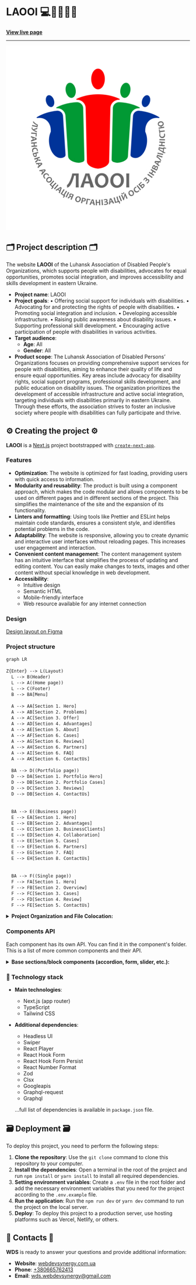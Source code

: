 # LAOOI 💻🧩👨🏿‍💻

**[View live page](https://laooi.org/)**

---

![Site image](./public/meta/og-image.jpg)

## 🗂️ Project description 🗂️

The website **LAOOI** of the Luhansk Association of Disabled People's
Organizations, which supports people with disabilities, advocates for equal
opportunities, promotes social integration, and improves accessibility and
skills development in eastern Ukraine.

- **Project name**: LAOOI
- **Project goals**: • Offering social support for individuals with
  disabilities. • Advocating for and protecting the rights of people with
  disabilities. • Promoting social integration and inclusion. • Developing
  accessible infrastructure. • Raising public awareness about disability issues.
  • Supporting professional skill development. • Encouraging active
  participation of people with disabilities in various activities.
- **Target audience**:
  - **Age**: All
  - **Gender**: All
- **Product scope**: The Luhansk Association of Disabled Persons’ Organizations
  focuses on providing comprehensive support services for people with
  disabilities, aiming to enhance their quality of life and ensure equal
  opportunities. Key areas include advocacy for disability rights, social
  support programs, professional skills development, and public education on
  disability issues. The organization prioritizes the development of accessible
  infrastructure and active social integration, targeting individuals with
  disabilities primarily in eastern Ukraine. Through these efforts, the
  association strives to foster an inclusive society where people with
  disabilities can fully participate and thrive.

## ⚙️ Creating the project ⚙️

**LAOOI** is a [Next.js](https://nextjs.org/) project bootstrapped with
[`create-next-app`](https://github.com/vercel/next.js/tree/canary/packages/create-next-app).

### Features

- **Optimization**: The website is optimized for fast loading, providing users
  with quick access to information.
- **Modularity and reusability**: The product is built using a component
  approach, which makes the code modular and allows components to be used on
  different pages and in different sections of the project. This simplifies the
  maintenance of the site and the expansion of its functionality.
- **Linters and formatting**: Using tools like Prettier and ESLint helps
  maintain code standards, ensures a consistent style, and identifies potential
  problems in the code.
- **Adaptability**: The website is responsive, allowing you to create dynamic
  and interactive user interfaces without reloading pages. This increases user
  engagement and interaction.
- **Convenient content management**: The content management system has an
  intuitive interface that simplifies the process of updating and editing
  content. You can easily make changes to texts, images and other content
  without special knowledge in web development.
- **Accessibility**:
  - Intuitive design
  - Semantic HTML
  - Mobile-friendly interface
  - Web resource available for any internet connection

### Design

[Design layout on Figma](https://www.figma.com/design/v3lhwJRtxWSqhLP4KkTNgk/Сайт-для-ЛАООІ?node-id=2-10&t=tTa3RbrP3hQlmQOc-1)

### Project structure

```mermaid
graph LR

Z{Enter} --> L(Layout)
  L --> B(Header)
  L --> A((Home page))
  L --> C(Footer)
  B --> BA[Menu]

  A --> AA[Section 1. Hero]
  A --> AB[Section 2. Problems]
  A --> AC[Section 3. Offer]
  A --> AD[Section 4. Advantages]
  A --> AE[Section 5. About]
  A --> AF[Section 6. Cases]
  A --> AG[Section 6. Reviews]
  A --> AH[Section 6. Partners]
  A --> AI[Section 6. FAQ]
  A --> AK[Section 6. ContactUs]

  BA --> D((Portfolio page))
  D --> DA[Section 1. Portfolio Hero]
  D --> DB[Section 2. Portfolio Cases]
  D --> DC[Section 3. Reviews]
  D --> DB[Section 4. ContactUs]


  BA --> E((Business page))
  E --> EA[Section 1. Hero]
  E --> EB[Section 2. Advantages]
  E --> EC[Section 3. BusinessClients]
  E --> ED[Section 4. Collaboration]
  E --> EE[Section 5. Cases]
  E --> EF[Section 6. Partners]
  E --> EG[Section 7. FAQ]
  E --> EH[Section 8. ContactUs]


  BA --> F((Single page))
  F --> FA[Section 1. Hero]
  F --> FB[Section 2. Overview]
  F --> FC[Section 3. Cases]
  F --> FD[Section 4. Review]
  F --> FE[Section 5. ContactUs]

```

<details>

<summary><b>Project Organization and File Colocation: </b></summary>

<br/>

```

|-- public -> static files
|-- src -> source directory with the main application code
  |-- actions -> asynchronous functions that are executed on the server
  |-- app -> pages and routing
    |-- / --> routing group for main UI
    |-- (portfolio) --> routing group for portfolio UI
    |-- (business) --> routing group for business UI
    |-- (single-page) --> routing group for dynamic page UI
  |-- components -> folder with reusable components
    |-- base -> base sections/block components (accordion, form, slider, etc.)
    |-- ui -> small reusable components (button, modal, etc.)
      |-- NameComponent -> folders for each component
        |-- NameComponent.tsx -> main component
        |-- NameComponent.module.css -> file for special components styles
        |-- index.ts -> file for re-export
        |-- types.ts -> file for special components types (props)
  |-- layout -> components that are used as a main template (header, footer)
  |-- sections -> folder with section components
  |-- data -> static data for the project (json)
  |-- types -> folder with reusable type definitions
  |-- utils -> additional reusable functions

```

</details>

### Components API

Each component has its own API. You can find it in the component's folder. This
is a list of more common components and their API.

<details>

<summary><b>Base sections/block components (accordion, form, slider, etc.): </b></summary>

<br/>

- #### AccessMenu

The component is a drop-down menu that contains buttons for controlling text
magnification, using grayscale, and underlining links throughout the site.

| Prop   | Default     | Description                                                    |
| ------ | ----------- | -------------------------------------------------------------- |
| `dict` | `undefined` | required, `IDictionary`, data stored in the project dictionary |

- #### AccordionMenu

A component that creates a list of collapsible link items, allowing users to
expand or collapse nested links.

| Prop          | Default     | Description                                                                                                                     |
| ------------- | ----------- | ------------------------------------------------------------------------------------------------------------------------------- |
| `children`    | `undefined` | required, Built-in ReactNode components                                                                                         |
| `data`        | `undefined` | required, `Array<{ title: string; name: string }>` - an array of objects containing `title` and `name` for each accordion item. |
| `handleClose` | `undefined` | required, A callback function that is triggered to close the accordion menu. It does not take any parameters.                   |

- #### BlogGallery

Description of the component and its purpose

| Prop   | Default | Description                    |
| ------ | ------- | ------------------------------ |
| `prop` | `value` | required/optional, description |

- #### FooterBasement

A component that displays the footer's bottom section with customizable policy
text, copyright information, and developer credits. This component is
responsive, arranging content in a column layout on small screens and switching
to a row layout on larger screens.

| Prop   | Type              | Default     | Description                                                                                               |
| ------ | ----------------- | ----------- | --------------------------------------------------------------------------------------------------------- |
| `data` | `IFooterBasement` | `undefined` | **required**, an object containing `policy` and `developers` text content for the footer.                 |
| `name` | `string`          | `undefined` | **required**, the name or title to be displayed as copyright text, preceded by a copyright symbol (`©`). |

- #### FooterSocialList

A component that displays a list of social media icons in the footer section. It
presents a title for the social media group and renders each icon as a clickable
item linked to the corresponding social media platform.

| Prop    | Default     | Description                                                                                                                                                                 |
| ------- | ----------- | --------------------------------------------------------------------------------------------------------------------------------------------------------------------------- |
| `title` | `undefined` | **required**, `string`, the title displayed for the social media list.                                                                                                      |
| `data`  | `[]`        | **required**, `Array<{ settings: { href: string } }>` an array of objects containing the social media links. Each object must include a `settings` property with an `href`. |

- #### MainNavList

A component that renders the main navigation of a site with embedded links

| Prop          | Default     | Description                                                                                                                                                           |
| ------------- | ----------- | --------------------------------------------------------------------------------------------------------------------------------------------------------------------- |
| `lang`        | `undefined` | required, `string`, current site language                                                                                                                             |
| `mainNav`     | `undefined` | required, `Array<{ name: string; href: string, embedded?: IMainNavEmbedded[] }>` - an array of objects containing `name` and `href` and `embedded` for each nav item. |
| `handleClose` | `undefined` | required, A callback function that is triggered to close the accordion menu. It does not take any parameters.                                                         |

- #### MediaList

A component that renders a gallery of media resource link cards

| Prop    | Default     | Description                                                                                                                                                     |
| ------- | ----------- | --------------------------------------------------------------------------------------------------------------------------------------------------------------- |
| `items` | `undefined` | required, `Array<{ img: string; cardLink: {href: string; labelCardLink: string;} }>` - an array of objects containing `img` and `cardLink` for each media item. |

- #### MobileMenu

A component that renders the main navigation and language switcher on mobile and
tablet devices

| Prop       | Default     | Description                                                                                                                                                           |
| ---------- | ----------- | --------------------------------------------------------------------------------------------------------------------------------------------------------------------- |
| `dict`     | `undefined` | required, `IDictionary`, data stored in the project dictionary                                                                                                        |
| `children` | `undefined` | required, Built-in ReactNode components                                                                                                                               |
| `logoAlt`  | `undefined` | required, `string`, img description                                                                                                                                   |
| `lang`     | `undefined` | required, `string`, current site language                                                                                                                             |
| `mainNav`  | `undefined` | required, `Array<{ name: string; href: string, embedded?: IMainNavEmbedded[] }>` - an array of objects containing `name` and `href` and `embedded` for each nav item. |

- #### PartnersSliderWrap

Wrapper component for the slider in the partners section

| Prop        | Default     | Description                                                                                                                        |
| ----------- | ----------- | ---------------------------------------------------------------------------------------------------------------------------------- |
| `data`      | `undefined` | required, required, `Array<{ img: string; name: string}>` - an array of objects containing `img` and `name` for each partner item. |
| `className` | `undefined` | optional, `string`, adds custom css class to the Button component.                                                                 |

- #### TargetSliderWrap

Wrapper component for the slider in the target section

| Prop           | Default     | Description                                                                                                |
| -------------- | ----------- | ---------------------------------------------------------------------------------------------------------- |
| `targetGroups` | `undefined` | required, required, `Array<{ text: string}>` - an array of objects containing `text` for each target item. |
| `className`    | `undefined` | optional, `string`, adds custom css class to the Button component.                                         |



<br/>



<summary><b>Small reusable components (button, modal, etc.):</b></summary>

<br/>

- #### Accordion

A component that renders a list of collapsible accordion items, allowing users
to expand or collapse content sections.

| Prop        | Default     | Description                                                                                                                     |
| ----------- | ----------- | ------------------------------------------------------------------------------------------------------------------------------- |
| `data`      | `undefined` | required, `Array<{ title: string; text: string }>` - an array of objects containing `title` and `text` for each accordion item. |
| `className` | `undefined` | optional, `string`, adds custom css class to the Button component.                                                              |

- #### ButtonLink

A button component styled as a button but capable of rendering either as a
button or a link, depending on the settings.

| Prop        | Default     | Description                                                                                                                                               |
| ----------- | ----------- | --------------------------------------------------------------------------------------------------------------------------------------------------------- |
| `children`  | `undefined` | required, Built-in ReactNode components, an button content                                                                                                |
| `typeStyle` | `primary`   | optional, can take the value `primary` `secondary` `light` `transparent`, changes the design of the button                                                |
| `icon`      | `true`      | optional, `boolean`, display arrow icon                                                                                                                   |
| `type`      | `undefined` | required, `link` or `button`, Specifies which tag to render                                                                                               |
| `settings`  | `undefined` | required, `Object`, Settings for link `{href: required string, external: required string}` or button `{action: required function}` depending on prop type |
| `className` | `undefined` | optional, `string`, adds custom css class to the Button component.                                                                                        |

- #### CircleButton

A circular button component designed to display content within a round button
and handle click actions.

| Prop        | Default     | Description                                                                                      |
| ----------- | ----------- | ------------------------------------------------------------------------------------------------ |
| `children`  | `undefined` | required, `ReactNode`, defines the content inside the button                                     |
| `action`    | `undefined` | required, `() => void`, function triggered when the button is clicked                            |
| `className` | `undefined` | optional, `string`, adds a custom CSS class to the CircleButton component for additional styling |

- #### DateStamp

Component that displays the creation date of news, events, articles

| Prop       | Default     | Description                             |
| ---------- | ----------- | --------------------------------------- |
| `children` | `undefined` | required, Built-in ReactNode components |

- #### DropdownMenu

The component is a drop-down menu that can contain button or link elements.

| Prop             | Default        | Description                                                                             |
| ---------------- | -------------- | --------------------------------------------------------------------------------------- |
| `children`       | `undefined`    | required, `ReactNode`, accepts a button component that will open a menu when clicked    |
| `dataForButtons` | `undefined`    | optional, `Array`, array of objects with settings and data of menu button elements      |
| `dataForLinks`   | `undefined`    | optional, `Array`, array of objects with settings and data of menu link items           |
| `menuPosition`   | `bottom start` | optional, `string`, a line with a list of pages from which the menu location is counted |

- #### FooterNavList

A component that displays a list of navigation links in the footer section. It
presents a title for the navigation group and renders each link as a clickable
item.

| Prop       | Default     | Description                                                                                                                                                         |
| ---------- | ----------- | ------------------------------------------------------------------------------------------------------------------------------------------------------------------- |
| `children` | `undefined` | **required**, `ReactNode`, the title displayed for the navigation list.                                                                                             |
| `data`     | `[]`        | **required**, `IFooterNavEmbedded[]`, an array of objects containing the navigation links. Each object must include `name` (string) and `href` (string) properties. |
| `lang`     | `undefined` | required, `string`, current site language                                                                                                                           |

- #### Gallery

Component for displaying image cards for sections

| Prop   | Default     | Description                                                                                                                     |
| ------ | ----------- | ------------------------------------------------------------------------------------------------------------------------------- |
| `data` | `undefined` | required, required, `Array<{ src: string; alt: string}>` - an array of objects containing `src` and `alt` for each target item. |

- #### LangSwitcher

A component that displays the current site language and provides the ability to
change languages ​​to Ukrainian or English

| Prop       | Default     | Description                                    |
| ---------- | ----------- | ---------------------------------------------- |
| `lang`     | `undefined` | required, `string`, current site language      |
| `langCode` | `undefined` | required, `string`, static data, language code |

- #### Logo

Company Logo component, the logo image is wrapped in a link that leads to the
main page of the site

| Prop             | Default     | Description                                                                               |
| ---------------- | ----------- | ----------------------------------------------------------------------------------------- |
| `lang`           | `undefined` | required, `string`, current site language                                                 |
| `logoAlt`        | `undefined` | required, `string`, static data, description of the company logo image                    |
| `classNameImage` | `undefined` | optional, `string`, adds a custom CSS class to the link component for additional styling  |
| `classNameLink`  | `undefined` | optional, `string`, adds a custom CSS class to the image component for additional styling |

- #### MediaCard

Component card for the media section

| Prop       | Default     | Description                                            |
| ---------- | ----------- | ------------------------------------------------------ |
| `img`      | `undefined` | required, `string`, path to img                        |
| `cardLink` | `undefined` | required, `string`, link to an external media resource |

- #### NavEmbeddedLink

Component - main navigation nested link

| Prop          | Default     | Description                                                                                                   |
| ------------- | ----------- | ------------------------------------------------------------------------------------------------------------- |
| `data`        | `undefined` | required, `IMainNavEmbedded[]` - an array of objects for each nav item.                                       |
| `handleClose` | `undefined` | required, A callback function that is triggered to close the accordion menu. It does not take any parameters. |

- #### PartnersCard

Component card for the Partners section

| Prop   | Default     | Description                                      |
| ------ | ----------- | ------------------------------------------------ |
| `img`  | `undefined` | required, `string`, path to img                  |
| `name` | `undefined` | required, `string`, company name                 |
| `link` | `undefined` | required, `string`, link to an external resource |

- #### PostCard

Description of the component and its purpose

| Prop   | Default | Description                    |
| ------ | ------- | ------------------------------ |
| `prop` | `value` | required/optional, description |

- #### PostLabel

Description of the component and its purpose

| Prop   | Default | Description                    |
| ------ | ------- | ------------------------------ |
| `prop` | `value` | required/optional, description |

- #### PostText

Description of the component and its purpose

| Prop   | Default | Description                    |
| ------ | ------- | ------------------------------ |
| `prop` | `value` | required/optional, description |

- #### ScrollToTopButton

Description of the component and its purpose

| Prop   | Default | Description                    |
| ------ | ------- | ------------------------------ |
| `prop` | `value` | required/optional, description |

- #### SearchInput

A component for entering search queries on a website. It has a separate state
for desktop devices, a button that appears when clicked.

| Prop          | Default     | Description                                                      |
| ------------- | ----------- | ---------------------------------------------------------------- |
| `placeholder` | `undefined` | required, `string`, placeholder                                  |
| `desktop`     | `undefined` | optional, `boolean` or `undefined`, enables desktop version mode |

- #### Slider

| Prop             | Default     | Description                                                                                               |
| ---------------- | ----------- | --------------------------------------------------------------------------------------------------------- |
| `slideComponent` | -           | required, `React.FC<any>`, It`s the component that will be rendered as side.                              |
| `slidesData`     | -           | required, `Record<string, any>[]`, It is a array with slide`s objects                                     |
| `section`        | -           | required, `cases`, `reviews`, `partners`, `advantages`, name of the section where slider will be rendered |
| `wrapClassName`  | `undefined` | optional, `string`, adds custom css class to the Swiper component.                                        |
| `slideClassName` | `undefined` | optional, `string`, adds custom css class to the SlideComponent component.                                |

- #### TargetCard

Component card for the Target section

| Prop   | Default     | Description              |
| ------ | ----------- | ------------------------ |
| `text` | `undefined` | required, `string`, text |

- #### Title

A versatile title component that renders a styled heading (`h1`, `h2`, etc.)
with customizable styles based on provided props.

| Prop        | Default     | Description                                                                                                                                   |
| ----------- | ----------- | --------------------------------------------------------------------------------------------------------------------------------------------- |
| `children`  | `undefined` | required, `ReactNode`, content displayed inside the title                                                                                     |
| `tag`       | `h2`        | optional, `string`, specifies the HTML tag to render as (`h1`, `h2`, `h3`, etc.)                                                              |
| `style`     | `second`    | optional, can take values `main`, `second`, or `third`, each representing different text styles for the title                                 |
| `className` | `undefined` | optional, `string`, adds custom CSS classes for additional styling on the title component                                                     |
| `hidden`    | `false`     | optional, `boolean`, if `true`, applies the `visually-hidden` class to hide the title visually while keeping it accessible for screen readers |

- #### TooltipMenu

A component that creates a list of collapsible link items, allowing users to
expand or collapse nested links.

| Prop          | Default     | Description                                                                                                   |
| ------------- | ----------- | ------------------------------------------------------------------------------------------------------------- |
| `children`    | `undefined` | required, Built-in ReactNode components                                                                       |
| `data`        | `undefined` | required, `IMainNavEmbedded[]` - an array of objects for each nav item.                                       |
| `handleClose` | `undefined` | required, A callback function that is triggered to close the accordion menu. It does not take any parameters. |

- #### VideoPlayer

Video player component. Plays videos of different sizes. A link to the video is
expected in the props

| Prop     | Default     | Description                                         |
| -------- | ----------- | --------------------------------------------------- |
| `url`    | `undefined` | required, `string`, value of the path to the video  |
| `poster` | `undefined` | required, `string`, value of the path to the poster |

</details>

### 🚧 Technology stack

- **Main technologies**:

  - Next.js (app router)
  - TypeScript
  - Tailwind CSS

- **Additional dependencies**:

  - Headless UI
  - Swiper
  - React Player
  - React Hook Form
  - React Hook Form Persist
  - React Number Format
  - Zod
  - Clsx
  - Googleapis
  - Graphql-request
  - Graphql

  ...full list of dependencies is available in `package.json` file.

## 🗃️ Deployment 🗃️

To deploy this project, you need to perform the following steps:

1. **Clone the repository**: Use the `git clone` command to clone this
   repository to your computer.
2. **Install the dependencies**: Open a terminal in the root of the project and
   run `npm install` or `yarn install` to install all required dependencies.
3. **Setting environment variables**: Create a `.env` file in the root folder
   and add the necessary environment variables that you need for the project
   according to the `.env.example` file.
4. **Run the application**: Run the `npm run dev` or `yarn dev` command to run
   the project on the local server.
5. **Deploy**: To deploy this project to a production server, use hosting
   platforms such as Vercel, Netlify, or others.

## 📱 Contacts 📱

**WDS** is ready to answer your questions and provide additional information:

- **Website**: [webdevsynergy.com.ua](https://www.webdevsynergy.com.ua)
- **Phone**: <a href="tel:+380665762413">+380665762413</a>
- **Email**: [wds.webdevsynergy@gmail.com](mailto:wds.webdevsynergy@gmail.com)
